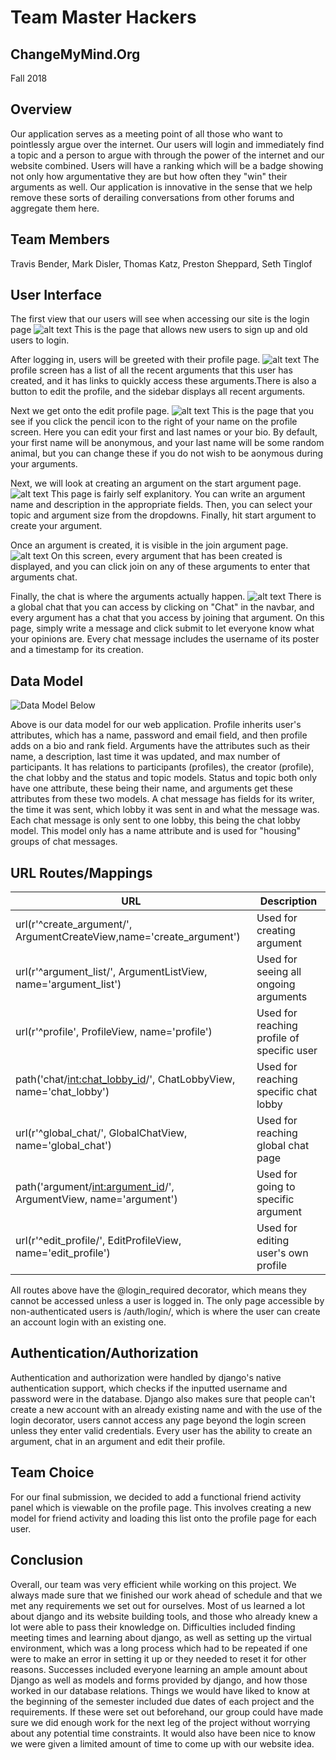 # Team Master Hackers

## ChangeMyMind.Org

Fall 2018



## Overview

Our application serves as a meeting point of all those who want to pointlessly argue over the internet. Our users will login and immediately find a topic and a person to argue with through the power of the internet and our website combined. Users will have a ranking which will be a badge showing not only how argumentative they are but how often they "win" their arguments as well. Our application is innovative in the sense that we help remove these sorts of derailing conversations from other forums and aggregate them here.



## Team Members

Travis Bender, Mark Disler, Thomas Katz, Preston Sheppard, Seth Tinglof



## User Interface
The first view that our users will see when accessing our site is the login page
![alt text](https://github.com/thomask156/326_project/blob/master/docs/imgs/final%20page%20screenshots/login.png "Login Screen")
This is the page that allows new users to sign up and old users to login.

After logging in, users will be greeted with their profile page.
![alt text](https://github.com/thomask156/326_project/blob/master/docs/imgs/final%20page%20screenshots/profile_screen.png "Profile Screen")
The profile screen has a list of all the recent arguments that this user has created, and it has links to quickly access these arguments.There is also a button to edit the profile, and the sidebar displays all recent arguments.

Next we get onto the edit profile page.
![alt text](https://github.com/thomask156/326_project/blob/master/docs/imgs/final%20page%20screenshots/edit_profile.png "Edit Profile Screen")
This is the page that you see if you click the pencil icon to the right of your name on the profile screen. Here you can edit your first and last names or your bio. By default, your first name will be anonymous, and your last name will be some random animal, but you can change these if you do not wish to be aonymous during your arguments.

Next, we will look at creating an argument on the start argument page.
![alt text](https://github.com/thomask156/326_project/blob/master/docs/imgs/final%20page%20screenshots/create_argument.png "Start Argument Screen")
This page is fairly self explanitory. You can write an argument name and description in the appropriate fields. Then, you can select your topic and argument size from the dropdowns. Finally, hit start argument to create your argument.

Once an argument is created, it is visible in the join argument page.
![alt text](https://github.com/thomask156/326_project/blob/master/docs/imgs/final%20page%20screenshots/join_argument.png "Join Argument Screen")
On this screen, every argument that has been created is displayed, and you can click join on any of these arguments to enter that arguments chat.

Finally, the chat is where the arguments actually happen.
![alt text](https://github.com/thomask156/326_project/blob/master/docs/imgs/final%20page%20screenshots/chat.png "Chat Screen")
There is a global chat that you can access by clicking on "Chat" in the navbar, and every argument has a chat that you access by joining that argument. On this page, simply write a message and click submit to let everyone know what your opinions are. Every chat message includes the username of its poster and a timestamp for its creation.


## Data Model

![Data Model Below](https://github.com/thomask156/326_project/blob/master/docs/data_model.png)

Above is our data model for our web application. Profile inherits user's attributes, which has a name, password and email field, and then profile adds on a bio and rank field. Arguments have the attributes such as their name, a description, last time it was updated, and max number of participants. It has relations to participants (profiles), the creator (profile), the chat lobby and the status and topic models. Status and topic both only have one attribute, these being their name, and arguments get these attributes from these two models. A chat message has fields for its writer,  the time it was sent, which lobby it was sent in and what the message was. Each chat message is only sent to one lobby, this being the chat lobby model. This model only has a name attribute and is used for "housing" groups of chat messages.

## URL Routes/Mappings

| URL                                                          | Description                                |
| ------------------------------------------------------------ | ------------------------------------------ |
| url(r'^create_argument/', ArgumentCreateView,name='create_argument') | Used for creating argument                 |
| url(r'^argument_list/', ArgumentListView, name='argument_list') | Used for seeing all ongoing arguments      |
| url(r'^profile', ProfileView, name='profile')                | Used for reaching profile of specific user |
| path('chat/<int:chat_lobby_id>/', ChatLobbyView, name='chat_lobby') | Used for reaching specific chat lobby      |
| url(r'^global_chat/', GlobalChatView, name='global_chat')    | Used for reaching global chat page         |
| path('argument/<int:argument_id>/', ArgumentView, name='argument') | Used for going to specific argument        |
| url(r'^edit_profile/', EditProfileView, name='edit_profile') | Used for editing user's own profile        |
All routes above have the @login_required decorator, which means they cannot be accessed unless a user is logged in. The only page accessible by non-authenticated users is /auth/login/, which is where the user can create an account login with an existing one.



## Authentication/Authorization

Authentication and authorization were handled by django's native authentication support, which checks if the inputted username and password were in the database. Django also makes sure that people can't create a new account with an already existing name and with the use of the login decorator, users cannot access any page beyond the login screen unless they enter valid credentials. Every user has the ability to create an argument, chat in an argument and edit their profile. 

## Team Choice

For our final submission, we decided to add a functional friend activity panel which is viewable on the profile page. This involves creating a new model for friend activity and loading this list onto the profile page for each user. 



## Conclusion

Overall, our team was very efficient while working on this project. We always made sure that we finished our work ahead of schedule and that we met any requirements we set out for ourselves. Most of us learned a lot about django and its website building tools, and those who already knew a lot were able to pass their knowledge on. Difficulties included finding meeting times and learning about django, as well as setting up the virtual environment, which was a long process which had to be repeated if one were to make an error in setting it up or they needed to reset it for other reasons. Successes included everyone learning an ample amount about Django as well as models and forms provided by django, and how those worked in our database relations. Things we would have liked to know at the beginning of the semester included due dates of each project and the requirements. If these were set out beforehand, our group could have made sure we did enough work for the next leg of the project without worrying about any potential time constraints. It would also have been nice to know we were given a limited amount of time to come up with our website idea.  
